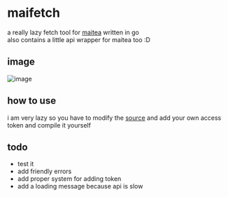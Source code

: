 # maifetch
a really lazy fetch tool for [maitea](https://maitea.app) written in go\
also contains a little api wrapper for maitea too :D
## image
![image](https://github.com/user-attachments/assets/96cd7018-8a00-4785-a1a8-9fe503263662)

## how to use
i am very lazy so you have to modify the [source](cmd/maifetch/main.go#L77) and add your own access token and compile it yourself

## todo
- test it
- add friendly errors
- add proper system for adding token
- add a loading message because api is slow
